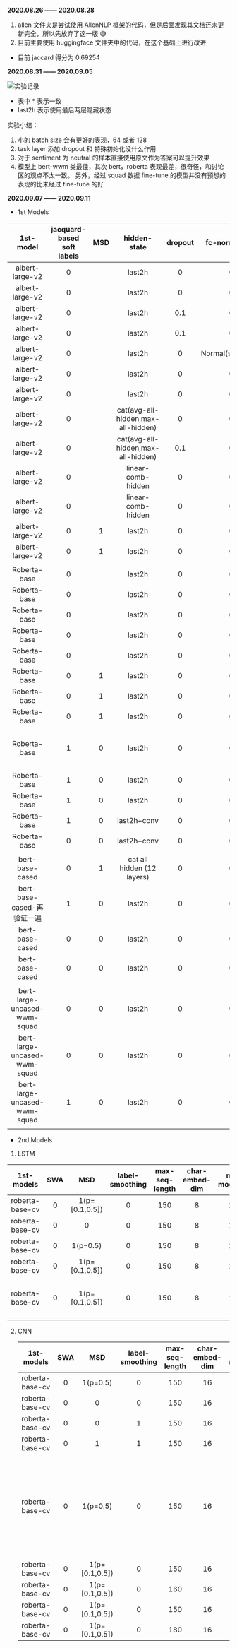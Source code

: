**2020.08.26 —— 2020.08.28**

1. allen 文件夹是尝试使用 AllenNLP 框架的代码，但是后面发现其文档还未更新完全，所以先放弃了这一版 😅
2. 目前主要使用 huggingface 文件夹中的代码，在这个基础上进行改进
- 目前 jaccard 得分为 0.69254



**2020.08.31 —— 2020.09.05**

![实验记录](https://i.loli.net/2020/09/06/Pk6X7N5CobRKSh8.png)
* 表中 \* 表示一致
* last2h 表示使用最后两层隐藏状态

实验小结：  
1. 小的 batch size 会有更好的表现，64 或者 128
2. task layer 添加 dropout 和 特殊初始化没什么作用
3. 对于 sentiment 为 neutral 的样本直接使用原文作为答案可以提升效果
4. 模型上 bert-wwm 类最佳，其次 bert，roberta 表现最差，很奇怪，和讨论区的观点不太一致。
另外，经过 squad 数据 fine-tune 的模型并没有预想的表现的比未经过 fine-tune 的好



**2020.09.07 —— 2020.09.11**

* 1st Models


|   1st-model   |   jacquard-based soft labels   |   MSD   |   hidden-state   |   dropout   |   fc-normal-init   |   epoch   |   lr   |   bs   |   max-seq-len   |   fp16/o1   |   weight-decay   |   best-steps/total-steps   |   n-gpus   |   warmup-steps   |   jaccard (best/final)   |   CELoss   |
| :----: | :----: | :----: | :----: | :----: | :----: | :----: | :----: | :----: | :----: | :----: | :----: | :----: | :----: | :----: | :----: | :----: |
|   albert-large-v2   |   0   |      |   last2h   |   0   |   0   |   5   | 2e-5 | 32 | 128 | 1/o1 | 0 | 800/880 | 4 | 0 | 70.1796/70.0795 | 0.5939 |
| albert-large-v2 | 0 |  | last2h | 0 | 0 | 5 | 3e-5 | 32 | 128 | 1/o1 | 0 | 750/880 | 4 | 0 | 69.5190/69.5166 | 0.5375 |
| albert-large-v2 | 0 |  | last2h | 0.1 | 0 | 5 | 2e-5 | 32 | 128 | 1/o1 | 0 | 850/880 | 4 | 0 | 69.9607/69.9118 | 0.6085 |
| albert-large-v2 | 0 |  | last2h | 0.1 | 0 | 5 | 3e-5 | 32 | 128 | 1/o1 | 0 | 800/880 | 4 | 0 | 69.8822/69.8574 | 0.5515 |
| albert-large-v2 | 0 |  | last2h | 0 | Normal(std=0.02) | 5 | 2e-5 | 32 | 128 | 1/o1 | 0 | 750/880 | 4 | 0 | 70.0787/69.9847 | 0.6002 |
| albert-large-v2 | 0 |  | last2h | 0 | 0 | 4 | 2e-5 | 32 | 128 | 1/o1 | 0 | 600/704 | 4 | 0 | **70.2961**/70.2722 | 0.6488 |
| albert-large-v2 | 0 |  | last2h | 0 | 0 | 3 | 2e-5 | 32 | 128 | 1/o1 | 0 | 450/520 | 4 | 0 | 70.0191/69.8680 | 0.7186 |
| albert-large-v2 | 0 |  | cat(avg-all-hidden,max-all-hidden) | 0 | 0 | 3 | 2e-5 | 32 | 128 | 1/o1 | 0 | */528 | 4 | 0 | 69.6336/* | 0.7524 |
| albert-large-v2 | 0 |  | cat(avg-all-hidden,max-all-hidden) | 0.1 | 0 | 3 | 2e-5 | 32 | 128 | 1/o1 | 0 | */528 | 4 | 0 | 69.5679/* | 0.7548 |
| albert-large-v2 | 0 |  | linear-comb-hidden | 0 | 0 | 3 | 2e-5 | 32 | 128 | 1/o1 | 0 | 450/528 | 4 | 0 | 69.2622/68.9154 | 0.7793 |
| albert-large-v2 | 0 |  | linear-comb-hidden | 0 | 0 | 4 | 2e-5 | 32 | 128 | 1/o1 | 0 | */704 | 4 | 0 | 69.3700/* | 0.6970 |
| albert-large-v2 | 0 | 1 | last2h | 0 | 0 | 4 | 2e-5 | 32 | 128 | 1/o1 | 0 | 650/704 | 4 | 0 | 69.9925/69.8471 | 0.6974 |
| albert-large-v2 | 0 | 1 | last2h | 0 | 0 | 5 | 2e-5 | 32 | 128 | 1/o1 | 0 | 750/880 | 4 | 0 | 70.0275/69.8508 | 0.6432 |
|  |  |  |  |  |  |  |  |  |  |  |  |  |  |  |  |  |
| Roberta-base | 0 |  | last2h | 0 | 0 | 4 | 2e-5 | 32 | 128 | 0 | 0 | 650/704 | 4 | 0 | 69.2620/69.1224 | 0.7728 |
| Roberta-base | 0 |  | last2h | 0 | 0 | 4 | 5e-5 | 32 | 128 | 0 | 0 | */704 | 4 | 0 | 69.7026/* | 0.6525 |
| Roberta-base | 0 |  | last2h | 0 | 0 | 4 | 5e-5 | 64 | 128 | 0 | 0 | 300/352 | 4 | 0 | 69.8618/69.7472 | 0.7231 |
| Roberta-base | 0 |  | last2h | 0 | 0 | 5 | 5e-5 | 64 | 128 | 0 | 0 | 400/440 | 4 | 0 | 69.8478/69.8340 | 0.6757 |
| Roberta-base | 0 |  | last2h | 0 | 0 | 5 | 5e-5 | 64 | 128 | 0 | 0 | */590 | 3 | 0 | **70.0300**/* | 0.6437 |
| Roberta-base | 0 | 1 | last2h | 0 | 0 | 5 | 5e-5 | 64 | 128 | 0 | 0 | */590 | 3 | 0 | 69.6127/* | 0.6656 |
| Roberta-base | 0 | 1 | last2h | 0 | 0 | 6 | 5e-5 | 64 | 128 | 0 | 0 | */708 | 3 | 0 | 69.7245/* | 0.5994 |
| Roberta-base | 0 | 1 | last2h | 0 | 0 | 6 | 5e-5 | 128 | 128 | 1/o1 | 0 | */354 | 3 | 0 | 69.7075/* | 0.6964 |
| Roberta-base | 1 | 0 | last2h | 0 | 0 | 5 | 5e-5 | 64 | 128 | 0 | 0 | */590 | 3 | 0 | 77.33/* | 过度预处理 selelcted _text 了 |
| Roberta-base | 1 | 0 | last2h | 0 | 0 | 5 | 5e-5 | 64 | 128 | 0 | 0 | */590 | 3 | 0 | **71.7002**/* | 1.65e-3 (KL) |
| Roberta-base | 1 | 0 | last2h | 0 | 0 | 6 | 5e-5 | 64 | 128 | 0 | 0 | 700/708 | 3 | 0 | 71.6937/71.6521 | 1.48e-3 (KL) |
| Roberta-base | 1 | 0 | last2h+conv | 0 | 0 | 6 | 5e-5 | 64 | 128 | 0 | 0 | /708 | 3 | 0 | **71.7433**/71.6613 | 1.46e-3 (KL) |
| Roberta-base | 0 | 0 | last2h+conv | 0 | 0 | 5 | 5e-5 | 64 | 128 | 0 | 0 | 550/590 | 3 | 0 | 71.4312/71.3696 | 0.6223 |
|  |  |  |  |  |  |  |  |  |  |  |  |  |  |  |  |  |
| bert-base-cased | 0 | 1 | cat all hidden (12 layers) | 0 | 0 | 5 | 2e-5 | 32 | 128 | 0 | 0 | 1000/1175 | 3 | 0 | 69.2086/69.1465 | 1.001 |
| bert-base-cased-再验证一遍 | 1 | 0 | last2h | 0 | 0 | 5 | 2e-5 | 32 | 128 | 0 | 0 | 1000/1175 | 3 | 0 | 0.7056/0.7050 | 1.80e-3 |
| bert-base-cased | 0 | 0 | last2h | 0 | 0 | 5 | 3e-5 | 64 | 128 | 0 | 0 | */440 | 4 | 0 | 69.1499/* | 0.7174 |
| bert-base-cased | 0 | 0 | last2h | 0 | 0 | 5 | 3e-5 | 64 | 70 | 0 | 0 | */440 | 4 | 0 | 69.6256/* | 0.7140 |
|  |  |  |  |  |  |  |  |  |  |  |  |  |  |  |  |  |
| bert-large-uncased-wwm-squad | 0 | 0 | last2h | 0 | 0 | 2 | 7e-5 | 24 | 128 | 1/o1 | 0 | 450/470 | 4 | 0 | 69.8681/69.8477  (忘记 lowercase) | 0.7764 |
| bert-large-uncased-wwm-squad | 0 | 0 | last2h | 0 | 0 | 2 | 7e-5 | 24 | 128 | 1/o1 | 0 | */470 | 4 | 0 | 71.3203/* | 0.6745 |
| bert-large-uncased-wwm-squad | 1 | 0 | last2h | 0 | 0 | 3 | 7e-5 | 24 | 128 | 1/o1 | 0 | */700 | 4 | 0 | 71.1917/* | 1.26e-3 |
|  |  |  |  |  |  |  |  |  |  |  |  |  |  |  |  |  |

* 2nd Models
1. LSTM

|   1st-models    | SWA  |      MSD       | label-smoothing | max-seq-length | char-embed-dim | n-models | lstm-hidden-size | sentiment-dim | encode-size |  bs  |  lr  | best/total-steps | n-gpus | epochs | jaccard (best/final) |         备注         |
| :-------------: | :--: | :------------: | :-------------: | :------------: | :------------: | :------: | :--------------: | :-----------: | :---------: | :--: | :--: | :--------------: | :----: | :----: | :------------------: | :------------------: |
| roberta-base-cv |  0   | 1(p=[0.1,0.5]) |        0        |      150       |       8        |    1     |        16        |      16       |     64      | 128  | 5e-3 |     550/590      |   3    |   10   |   71.4332/71.4160    |                      |
| roberta-base-cv |  0   |       0        |        0        |      150       |       8        |    1     |        16        |      16       |     64      | 128  | 5e-3 |     550/590      |   3    |   10   |   71.4332/71.4160    |                      |
| roberta-base-cv |  0   |    1(p=0.5)    |        0        |      150       |       8        |    1     |        16        |      16       |     64      | 128  | 5e-3 |     550/590      |   3    |   10   |      71.4068/*       |                      |
| roberta-base-cv |  0   | 1(p=[0.1,0.5]) |        0        |      150       |       8        |    1     |        16        |      16       |     64      | 128  | 5e-3 |    1500/1760     |   1    |   10   |   71.8963/71.4708    |                      |
| roberta-base-cv |  0   | 1(p=[0.1,0.5]) |        0        |      150       |       8        |    1     |        16        |      16       |     64      | 128  | 5e-3 |    1500/1760     |   1    |   10   |   71.9194/71.7695    | fc 多加了一层 linear |

  

2. CNN 

   |   1st-models    | SWA  |      MSD       | label-smoothing | max-seq-length | char-embed-dim | n-models | cnn-dim | kernel-size | sentiment-dim | encode-size |  bs  | n-gpus |  lr  | best/total-steps | epochs | jaccard (best/final) |                  备注                  |
   | :-------------: | :--: | :------------: | :-------------: | :------------: | :------------: | :------: | :-----: | :---------: | :-----------: | :---------: | :--: | :----: | :--: | :--------------: | :----: | :------------------: | :------------------------------------: |
   | roberta-base-cv |  0   |    1(p=0.5)    |        0        |      150       |       16       |    1     |   16    |      3      |      16       |     32      | 128  |   3    | 4e-3 |      */295       |   5    |      71.8772/*       |                                        |
   | roberta-base-cv |  0   |       0        |        0        |      150       |       16       |    1     |   16    |      3      |      16       |     32      | 128  |   3    | 4e-3 |      */295       |   5    |      71.7584/*       |                                        |
   | roberta-base-cv |  0   |       0        |        1        |      150       |       16       |    1     |   16    |      3      |      16       |     32      | 128  |   3    | 4e-3 |      */295       |   5    |      71.7865/*       |                                        |
   | roberta-base-cv |  0   |       1        |        1        |      150       |       16       |    1     |   16    |      3      |      16       |     32      | 128  |   3    | 4e-3 |      */295       |   5    |      71.7737/*       |                                        |
   | roberta-base-cv |  0   |    1(p=0.5)    |        0        |      150       |       16       |    1     |   16    |      3      |      16       |     32      | 128  |   3    | 4e-3 |      */295       |   5    |      71.9353/*       | 当预测start 大于 end的时候返回整个原句 |
   | roberta-base-cv |  0   | 1(p=[0.1,0.5]) |        0        |      150       |       16       |    1     |   16    |      3      |      16       |     32      | 128  |   3    | 4e-3 |      */295       |   5    |      72.0055/*       |                                        |
   | roberta-base-cv |  0   | 1(p=[0.1,0.5]) |        0        |      160       |       16       |    1     |   16    |      3      |      16       |     32      | 128  |   1    | 4e-3 |      */880       |   5    |    **72.2156/***     |                                        |
   | roberta-base-cv |  0   | 1(p=[0.1,0.5]) |        0        |      150       |       16       |    1     |   16    |      3      |      16       |     32      | 128  |   1    | 4e-3 |     750/880      |   5    |   72.0859/72.0637    |                                        |
   | roberta-base-cv |  0   | 1(p=[0.1,0.5]) |        0        |      180       |       16       |    1     |   16    |      3      |      16       |     32      | 128  |   1    | 4e-3 |     750/880      |   5    | **72.2520**/72.0474  |                                        |

   